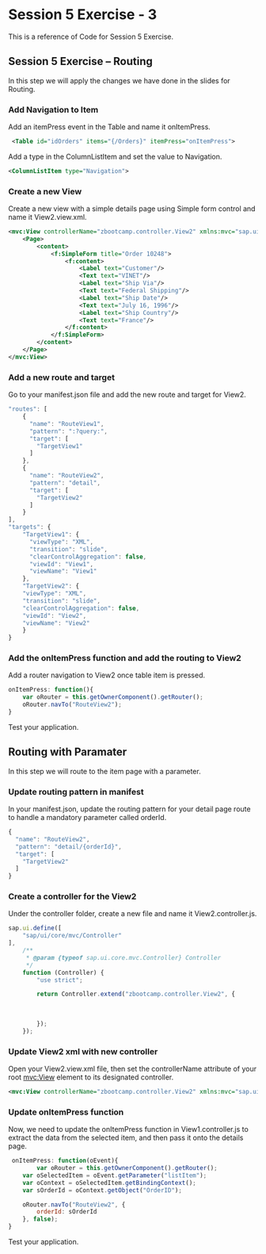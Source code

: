 # Session 5 Exercise - 3
This is a reference of Code for Session 5 Exercise.

## Session 5 Exercise – Routing
In this step we will apply the changes we have done in the slides for Routing.

### Add Navigation to Item
Add an itemPress event in the Table and name it onItemPress.

```xml
 <Table id="idOrders" items="{/Orders}" itemPress="onItemPress">
```

Add a type in the ColumnListItem and set the value to Navigation.
```xml
<ColumnListItem type="Navigation">
```

### Create a new View 
Create a new view with a simple details page using Simple form control and name it View2.view.xml.

```xml
<mvc:View controllerName="zbootcamp.controller.View2" xmlns:mvc="sap.ui.core.mvc" displayBlock="true" xmlns="sap.m" xmlns:f="sap.ui.layout.form">
	<Page>
		<content>
			<f:SimpleForm title="Order 10248">
				<f:content>
					<Label text="Customer"/>
					<Text text="VINET"/>
					<Label text="Ship Via"/>
					<Text text="Federal Shipping"/>
					<Label text="Ship Date"/>
					<Text text="July 16, 1996"/>
					<Label text="Ship Country"/>
					<Text text="France"/>
				</f:content>
			</f:SimpleForm>
		</content>
	</Page>
</mvc:View>
```

### Add a new route and target
Go to your manifest.json file and add the new route and target for View2.

```js
"routes": [
	{
	  "name": "RouteView1",
	  "pattern": ":?query:",
	  "target": [
	    "TargetView1"
	  ]
	},
	{
	  "name": "RouteView2",
	  "pattern": "detail",
	  "target": [
	    "TargetView2"
	  ]
	}
],
"targets": {
	"TargetView1": {
	  "viewType": "XML",
	  "transition": "slide",
	  "clearControlAggregation": false,
	  "viewId": "View1",
	  "viewName": "View1"
	},
	"TargetView2": {
	"viewType": "XML",
	"transition": "slide",
	"clearControlAggregation": false,
	"viewId": "View2",
	"viewName": "View2"
	}
}
```
### Add the onItemPress function and add the routing to View2
Add a router navigation to View2 once table item is pressed.
```js
onItemPress: function(){
	var oRouter = this.getOwnerComponent().getRouter();
	oRouter.navTo("RouteView2");
}
```

Test your application.


## Routing with Paramater
In this step we will route to the item page with a parameter. 

### Update routing pattern in manifest
In your manifest.json, update the routing pattern for your detail page route to handle a mandatory parameter called orderId.

```js
{
  "name": "RouteView2",
  "pattern": "detail/{orderId}",
  "target": [
    "TargetView2"
  ]
}
```

### Create a controller for the View2
Under the controller folder, create a new file and name it View2.controller.js.

```js
sap.ui.define([
    "sap/ui/core/mvc/Controller"
],
    /**
     * @param {typeof sap.ui.core.mvc.Controller} Controller
     */
    function (Controller) {
        "use strict";

        return Controller.extend("zbootcamp.controller.View2", {
            
            
           
        });
    });

```

### Update View2 xml with new controller
Open your View2.view.xml file, then set the controllerName attribute of your root <mvc:View> element to its designated controller.

```xml
<mvc:View controllerName="zbootcamp.controller.View2" xmlns:mvc="sap.ui.core.mvc" displayBlock="true" xmlns="sap.m" xmlns:f="sap.ui.layout.form">
```

### Update onItemPress function
Now, we need to update the onItemPress function in View1.controller.js to extract the data from the selected item, and then pass it onto the details page.

```js
 onItemPress: function(oEvent){
    	var oRouter = this.getOwnerComponent().getRouter();
	var oSelectedItem = oEvent.getParameter("listItem");
	var oContext = oSelectedItem.getBindingContext();
	var sOrderId = oContext.getObject("OrderID");

	oRouter.navTo("RouteView2", {
	    orderId: sOrderId
	}, false);
}
```
Test your application.

